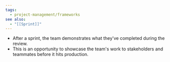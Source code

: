 ```yaml
---
tags:
  - project-management/frameworks
see also:
  - "[[Sprint]]"
---
```

- After a sprint, the team demonstrates what they've completed during the review.
- This is an opportunity to showcase the team's work to stakeholders and teammates before it hits production.